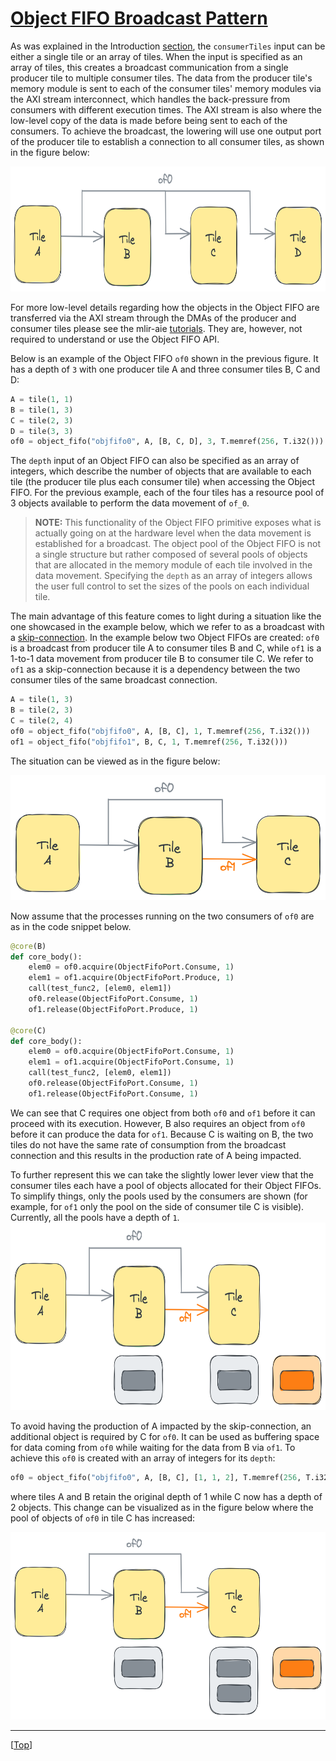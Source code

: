<!---//===- README.md ---------------------------------------*- Markdown -*-===//
//
// This file is licensed under the Apache License v2.0 with LLVM Exceptions.
// See https://llvm.org/LICENSE.txt for license information.
// SPDX-License-Identifier: Apache-2.0 WITH LLVM-exception
//
// Copyright (C) 2024, Advanced Micro Devices, Inc.
// 
//===----------------------------------------------------------------------===//-->

# <ins>Object FIFO Broadcast Pattern</ins>

As was explained in the Introduction [section](../../section-2a/README.md#initializing-an-object-fifo), the `consumerTiles` input can be either a single tile or an array of tiles. When the input is specified as an array of tiles, this creates a broadcast communication from a single producer tile to multiple consumer tiles. The data from the producer tile's memory module is sent to each of the consumer tiles' memory modules via the AXI stream interconnect, which handles the back-pressure from consumers with different execution times. The AXI stream is also where the low-level copy of the data is made before being sent to each of the consumers. To achieve the broadcast, the lowering will use one output port of the producer tile to establish a connection to all consumer tiles, as shown in the figure below:

<img src="./../../../assets/Broadcast.png" height="200">

For more low-level details regarding how the objects in the Object FIFO are transferred via the AXI stream through the DMAs of the producer and consumer tiles please see the mlir-aie [tutorials](/mlir-aie/tutorials/tutorial-7/). They are, however, not required to understand or use the Object FIFO API.

Below is an example of the Object FIFO `of0` shown in the previous figure. It has a depth of `3` with one producer tile A and three consumer tiles B, C and D:
```python
A = tile(1, 1)
B = tile(1, 3)
C = tile(2, 3)
D = tile(3, 3)
of0 = object_fifo("objfifo0", A, [B, C, D], 3, T.memref(256, T.i32()))
```

The `depth` input of an Object FIFO can also be specified as an array of integers, which describe the number of objects that are available to each tile (the producer tile plus each consumer tile) when accessing the Object FIFO. For the previous example, each of the four tiles has a resource pool of 3 objects available to perform the data movement of `of_0`.

> **NOTE:**  This functionality of the Object FIFO primitive exposes what is actually going on at the hardware level when the data movement is established for a broadcast. The object pool of the Object FIFO is not a single structure but rather composed of several pools of objects that are allocated in the memory module of each tile involved in the data movement. Specifying the `depth` as an array of integers allows the user full control to set the sizes of the pools on each individual tile.

The main advantage of this feature comes to light during a situation like the one showcased in the example below, which we refer to as a broadcast with a <u>skip-connection</u>. In the example below two Object FIFOs are created: `of0` is a broadcast from producer tile A to consumer tiles B and C, while `of1` is a 1-to-1 data movement from producer tile B to consumer tile C. We refer to `of1` as a skip-connection because it is a dependency between the two consumer tiles of the same broadcast connection.
```python
A = tile(1, 3)
B = tile(2, 3)
C = tile(2, 4)
of0 = object_fifo("objfifo0", A, [B, C], 1, T.memref(256, T.i32()))
of1 = object_fifo("objfifo1", B, C, 1, T.memref(256, T.i32()))
```

The situation can be viewed as in the figure below:

<img src="./../../../assets/SkipBroadcast.png" height="200">

Now assume that the processes running on the two consumers of `of0` are as in the code snippet below.
```python
@core(B)
def core_body():
    elem0 = of0.acquire(ObjectFifoPort.Consume, 1)
    elem1 = of1.acquire(ObjectFifoPort.Produce, 1)
    call(test_func2, [elem0, elem1])
    of0.release(ObjectFifoPort.Consume, 1)
    of1.release(ObjectFifoPort.Produce, 1)

@core(C)
def core_body():
    elem0 = of0.acquire(ObjectFifoPort.Consume, 1)
    elem1 = of1.acquire(ObjectFifoPort.Consume, 1)
    call(test_func2, [elem0, elem1])
    of0.release(ObjectFifoPort.Consume, 1)
    of1.release(ObjectFifoPort.Consume, 1)
```
We can see that C requires one object from both `of0` and `of1` before it can proceed with its execution. However, B also requires an object from `of0` before it can produce the data for `of1`. Because C is waiting on B, the two tiles do not have the same rate of consumption from the broadcast connection and this results in the production rate of A being impacted. 

To further represent this we can take the slightly lower lever view that the consumer tiles each have a pool of objects allocated for their Object FIFOs. To simplify things, only the pools used by the consumers are shown (for example, for `of1` only the pool on the side of consumer tile C is visible). Currently, all the pools have a depth of `1`.
<img src="./../../../assets/SkipBroadcastNoFix.png" height="300">

To avoid having the production of A impacted by the skip-connection, an additional object is required by C for `of0`. It can be used as buffering space for data coming from `of0` while waiting for the data from B via `of1`. To achieve this `of0` is created with an array of integers for its `depth`:
```python
of0 = object_fifo("objfifo0", A, [B, C], [1, 1, 2], T.memref(256, T.i32()))
```
where tiles A and B retain the original depth of 1 while C now has a depth of 2 objects. This change can be visualized as in the figure below where the pool of objects of `of0` in tile C has increased:

<img src="./../../../assets/SkipBroadcastFix.png" height="300">

-----
[[Top](..)]
